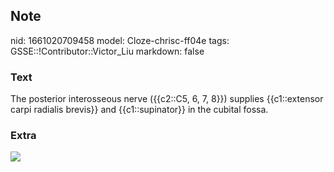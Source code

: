 ## Note
nid: 1661020709458
model: Cloze-chrisc-ff04e
tags: GSSE::!Contributor::Victor_Liu
markdown: false

### Text
The posterior interosseous nerve ({{c2::C5, 6, 7, 8}}) supplies {{c1::extensor carpi radialis brevis}} and {{c1::supinator}} in the cubital fossa.

### Extra
<img src="paste-c14a5871e8a1ebc4b3119a852bb2f453500e9486.jpg">

